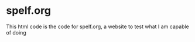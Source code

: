 # spelf.org

This html code is the code for spelf.org, a website to test what I am capable of doing
